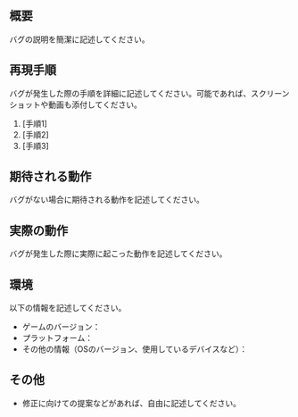 ## 概要
バグの説明を簡潔に記述してください。

## 再現手順
バグが発生した際の手順を詳細に記述してください。可能であれば、スクリーンショットや動画も添付してください。

1. [手順1]
2. [手順2]
3. [手順3]

## 期待される動作
バグがない場合に期待される動作を記述してください。

## 実際の動作
バグが発生した際に実際に起こった動作を記述してください。

## 環境
以下の情報を記述してください。

- ゲームのバージョン：
- プラットフォーム：
- その他の情報（OSのバージョン、使用しているデバイスなど）：

## その他
- 修正に向けての提案などがあれば、自由に記述してください。
